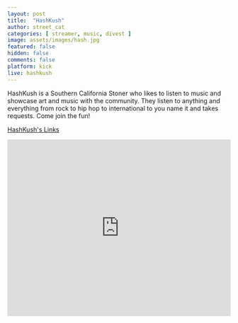 ```yaml
---
layout: post
title:  "HashKush"
author: street_cat
categories: [ streamer, music, divest ]
image: assets/images/hash.jpg
featured: false
hidden: false
comments: false
platform: kick
live: hashkush
---
```


HashKush is a Southern California Stoner who likes to listen to music and showcase art and music with the community. They listen to anything and everything from rock to hip hop to international to you name it and takes requests. Come join the fun!

<a href="https://streetcatlove.github.io/HashKush/">HashKush's Links</a>

<iframe 
src="https://player.kick.com/hashkush" 
height="400" 
width="100%"
frameborder="0" 
scrolling="no" 
allowfullscreen="true"> 
</iframe>
        
